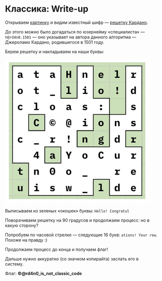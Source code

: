 # Классика: Write-up

Открываем [картинку](public/grille.png) и видим известный шифр — [решетку Кардано](https://ru.wikipedia.org/wiki/%D0%A0%D0%B5%D1%88%D1%91%D1%82%D0%BA%D0%B0_%D0%9A%D0%B0%D1%80%D0%B4%D0%B0%D0%BD%D0%BE).

До этого можно было догадаться по юзернейму «специалиста» — `©@rd4n0.1501` — оно указывает на автора данного алгоритма — Джероламо Кардано, родившегося в 1501 году.

Берем решетку и накладываем на наши буквы:

![Спасибо @vanyaklimenko за картинку](images/grille.png)

Выписываем из зеленых «окошек» буквы: `Hello! Congratul`

Поворачиваем решетку на 90 градусов и продолжаем процесс: но в какую сторону?

Попробуем по часовой стрелке — следующие 16 букв: `ations! Your rew`. Похоже на правду :)

Продолжаем процесс до конца и получаем флаг!

Дальше нужно аккуратно (со значком копирайта) заслать его в систему.

Флаг: **©@rd4n0_is_not_classic_code**

